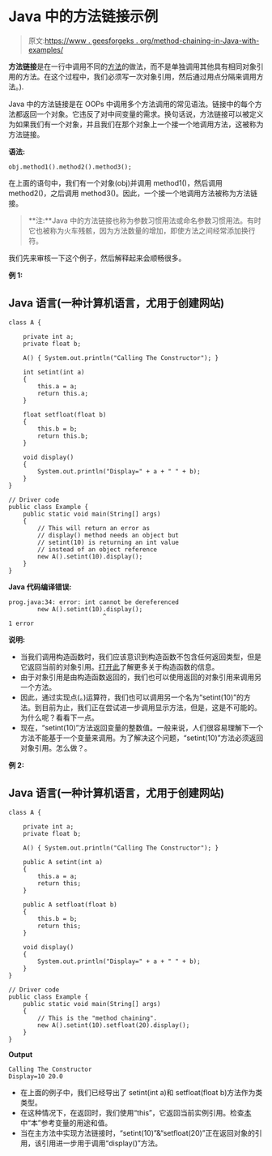 # Java 中的方法链接示例

> 原文:[https://www . geesforgeks . org/method-chaining-in-Java-with-examples/](https://www.geeksforgeeks.org/method-chaining-in-java-with-examples/)

**方法链接**是在一行中调用不同的[方法](https://www.geeksforgeeks.org/methods-in-java/)的做法，而不是单独调用其他具有相同对象引用的方法。在这个过程中，我们必须写一次对象引用，然后通过用点分隔来调用方法。).

Java 中的方法链接是在 OOPs 中调用多个方法调用的常见语法。链接中的每个方法都返回一个对象。它违反了对中间变量的需求。换句话说，方法链接可以被定义为如果我们有一个对象，并且我们在那个对象上一个接一个地调用方法，这被称为方法链接。

**语法:**

```
obj.method1().method2().method3();  
```

在上面的语句中，我们有一个对象(obj)并调用 method1()，然后调用 method2()，之后调用 method3()。因此，一个接一个地调用方法被称为方法链接。

> **注:**Java 中的方法链接也称为参数习惯用法或命名参数习惯用法。有时它也被称为火车残骸，因为方法数量的增加，即使方法之间经常添加换行符。

我们先来审核一下这个例子，然后解释起来会顺畅很多。

**例 1:**

## Java 语言(一种计算机语言，尤用于创建网站)

```
class A {

    private int a;
    private float b;

    A() { System.out.println("Calling The Constructor"); }

    int setint(int a)
    {
        this.a = a;
        return this.a;
    }

    float setfloat(float b)
    {
        this.b = b;
        return this.b;
    }

    void display()
    {
        System.out.println("Display=" + a + " " + b);
    }
}

// Driver code
public class Example {
    public static void main(String[] args)
    {
        // This will return an error as
        // display() method needs an object but
        // setint(10) is returning an int value
        // instead of an object reference
        new A().setint(10).display();
    }
}
```

**Java 代码编译错误:**

```
prog.java:34: error: int cannot be dereferenced
        new A().setint(10).display();
                          ^
1 error
```

**说明:**

*   当我们调用构造函数时，我们应该意识到构造函数不包含任何返回类型，但是它返回当前的对象引用。[打开此](https://www.geeksforgeeks.org/constructors-in-java/)了解更多关于构造函数的信息。
*   由于对象引用是由构造函数返回的，我们也可以使用返回的对象引用来调用另一个方法。
*   因此，通过实现点(。)运算符，我们也可以调用另一个名为“setint(10)”的方法。到目前为止，我们正在尝试进一步调用显示方法，但是，这是不可能的。为什么呢？看看下一点。
*   现在，“setint(10)”方法返回变量的整数值。一般来说，人们很容易理解下一个方法不能基于一个变量来调用。为了解决这个问题，“setint(10)”方法必须返回对象引用。怎么做？。

**例 2:**

## Java 语言(一种计算机语言，尤用于创建网站)

```
class A {

    private int a;
    private float b;

    A() { System.out.println("Calling The Constructor"); }

    public A setint(int a)
    {
        this.a = a;
        return this;
    }

    public A setfloat(float b)
    {
        this.b = b;
        return this;
    }

    void display()
    {
        System.out.println("Display=" + a + " " + b);
    }
}

// Driver code
public class Example {
    public static void main(String[] args)
    {
        // This is the "method chaining".
        new A().setint(10).setfloat(20).display();
    }
}
```

**Output**

```
Calling The Constructor
Display=10 20.0
```

*   在上面的例子中，我们已经导出了 setint(int a)和 setfloat(float b)方法作为类类型。
*   在这种情况下，在返回时，我们使用“this”，它返回当前实例引用。检查[本](https://www.geeksforgeeks.org/this-reference-in-java/)中“本”参考变量的用途和值。
*   当在主方法中实现方法链接时，“setint(10)”&“setfloat(20)”正在返回对象的引用，该引用进一步用于调用“display()”方法。